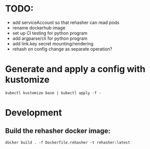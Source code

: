# TODO:

  - add serviceAccount so that rehasher can read pods
  - rename dockerhub image
  - set up CI testing for python program
  - add argparse/cli for python program
  - add link.key secret mounting/rendering
  - rehash on config change as separate operation?


# Generate and apply a config with kustomize

```
kubectl kustomize base | kubectl apply -f -
```


# Development

## Build the rehasher docker image:

```
docker build . -f Dockerfile.rehasher -t rehasher:latest
```

